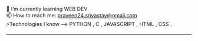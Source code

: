  
 🌱 I’m currently learning WEB DEV<BR>
 📫 How to reach me: praveen24.srivastav@gmail.com<BR>
 ⚡️Technologies I know --> PYTHON , C , JAVASCRIPT , HTML , CSS . <hr>
<!--
**praveen24sriv/praveen24sriv** is a ✨ _special_ ✨ repository because its `README.md` (this file) appears on your GitHub profile.

Here are some ideas to get you started:

- 🔭 I’m currently working on ...
- 
- 👯 I’m looking to collaborate on ...
- 🤔 I’m looking for help with ...
- 💬 Ask me about ...
- 📫 How to reach me: ...
- 😄 Pronouns: ...
- ⚡ Fun fact: ...
-->
